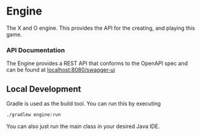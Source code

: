 # Engine

The X and O engine. This provides the API for the creating, and playing this game. 

### API Documentation
The Engine provides a REST API that conforms to the OpenAPI spec and can be found at
[localhost:8080/swagger-ui](localhost:8080/swagger-ui)

## Local Development
Gradle is used as the build tool. You can run this by executing
```bash
./gradlew engine:run
```
You can also just run the main class in your desired Java IDE.